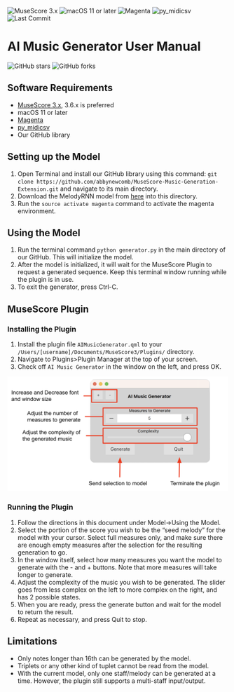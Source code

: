 ![MuseScore 3.x](https://img.shields.io/badge/MuseScore-3.x-blue.svg)
![macOS 11 or later](https://img.shields.io/badge/macOS-11%20or%20later-blue.svg)
![Magenta](https://img.shields.io/badge/Magenta-compatible-brightgreen.svg)
![py_midicsv](https://img.shields.io/badge/py_midicsv-compatible-brightgreen.svg)
![Last Commit](https://img.shields.io/github/last-commit/apjp072/MuseScore-Music-Generation-Extension)
# AI Music Generator User Manual
![GitHub stars](https://img.shields.io/github/stars/apjp072/MuseScore-Music-Generation-Extension?style=social) ![GitHub forks](https://img.shields.io/github/forks/apjp072/MuseScore-Music-Generation-Extension?style=social)

## Software Requirements
* [MuseScore 3.x](https://musescore.org/en/3.6.2), 3.6.x is preferred
* macOS 11 or later
* [Magenta](https://github.com/magenta/magenta/blob/main/README.md)
* [py_midicsv](https://pypi.org/project/py-midicsv/)
* Our GitHub library

## Setting up the Model
1. Open Terminal and install our GitHub library using this command: `git clone https://github.com/abbynewcomb/MuseScore-Music-Generation-Extension.git` and navigate to its main directory. 
2. Download the MelodyRNN model from [here](http://download.magenta.tensorflow.org/models/basic_rnn.mag) into this directory. 
3. Run the `source activate magenta` command to activate the magenta environment.

## Using the Model
1. Run the terminal command `python generator.py` in the main directory of our GitHub. This will initialize the model. 
2. After the model is initialized, it will wait for the MuseScore Plugin to request a generated sequence. Keep this terminal window running while the plugin is in use.
3. To exit the generator, press Ctrl-C. 

## MuseScore Plugin

### Installing the Plugin
1. Install the plugin file `AIMusicGenerator.qml` to your `/Users/[username]/Documents/MuseScore3/Plugins/` directory.
2. Navigate to Plugins>Plugin Manager at the top of your screen.
3. Check off `AI Music Generator` in the window on the left, and press OK.

![Plugin Window](PluginWindow.png)

### Running the Plugin
1. Follow the directions in this document under Model→Using the Model.
2. Select the portion of the score you wish to be the “seed melody” for the model with your cursor. Select full measures only, and make sure there are enough empty measures after the selection for the resulting generation to go.
3. In the window itself, select how many measures you want the model to generate with the - and + buttons. Note that more measures will take longer to generate.
4. Adjust the complexity of the music you wish to be generated. The slider goes from less complex on the left to more complex on the right, and has 2 possible states.
5. When you are ready, press the generate button and wait for the model to return the result.
6. Repeat as necessary, and press Quit to stop.

## Limitations
* Only notes longer than 16th can be generated by the model.
* Triplets or any other kind of tuplet cannot be read from the model.
* With the current model, only one staff/melody can be generated at a time. However, the plugin still supports a multi-staff input/output.
